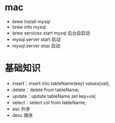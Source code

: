 # mac
* brew install mysql
* brew info mysql
* brew services start mysql   后台自启动
* mysql.server start 启动
* mysql.server stop 启动

# 基础知识
* insert：insert into tableName(key) values(val);
* delete：delete from tableName;
* update：update tableName set key=val;
* select：select col from tableName;
* asc 升序
* desc 降序
